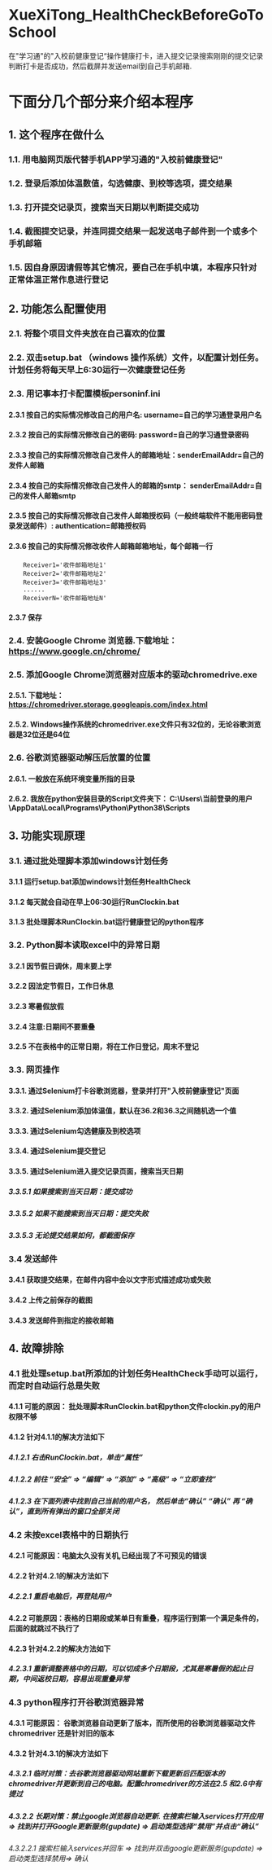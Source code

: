 # XueXiTong_HealthCheckBeforeGoToSchool

在"学习通"的"入校前健康登记“操作健康打卡，进入提交记录搜索刚刚的提交记录判断打卡是否成功，然后截屏并发送email到自己手机邮箱.

# 下面分几个部分来介绍本程序

## **1. 这个程序在做什么**

### 1.1. 用电脑网页版代替手机APP学习通的"入校前健康登记"

### 1.2. 登录后添加体温数值，勾选健康、到校等选项，提交结果

### 1.3. 打开提交记录页，搜索当天日期以判断提交成功

### 1.4. 截图提交记录，并连同提交结果一起发送电子邮件到一个或多个手机邮箱

### 1.5. 因自身原因请假等其它情况，要自己在手机中填，本程序只针对正常体温正常作息进行登记

## **2. 功能怎么配置使用**

### 2.1. 将整个项目文件夹放在自己喜欢的位置

### 2.2. 双击setup.bat （windows 操作系统）文件，以配置计划任务。计划任务将每天早上6:30运行一次健康登记任务

### 2.3. 用记事本打卡配置模板personinf.ini

#### 2.3.1 按自己的实际情况修改自己的用户名: username=自己的学习通登录用户名

#### 2.3.2 按自己的实际情况修改自己的密码: password=自己的学习通登录密码

#### 2.3.3 按自己的实际情况修改自己发件人的邮箱地址：senderEmailAddr=自己的发件人邮箱

#### 2.3.4 按自己的实际情况修改自己发件人的邮箱的smtp： senderEmailAddr=自己的发件人邮箱smtp

#### 2.3.5 按自己的实际情况修改自己发件人邮箱授权码（一般终端软件不能用密码登录发送邮件）: authentication=邮箱授权码

#### 2.3.6 按自己的实际情况修改收件人邮箱邮箱地址，每个邮箱一行

        Receiver1='收件邮箱地址1'
        Receiver2='收件邮箱地址2'
        Receiver3='收件邮箱地址3'
        ......
        ReceiverN='收件邮箱地址N'

#### 2.3.7 保存

### 2.4. 安装Google Chrome 浏览器.下载地址： <https://www.google.cn/chrome/>

### 2.5. 添加Google Chrome浏览器对应版本的驱动chromedrive.exe

#### 2.5.1. 下载地址： <https://chromedriver.storage.googleapis.com/index.html>

#### 2.5.2. Windows操作系统的chromedriver.exe文件只有32位的，无论谷歌浏览器是32位还是64位

### 2.6. 谷歌浏览器驱动解压后放置的位置

#### 2.6.1. 一般放在系统环境变量所指的目录

#### 2.6.2. 我放在python安装目录的Script文件夹下： C:\Users\当前登录的用户\AppData\Local\Programs\Python\Python38\Scripts

## **3. 功能实现原理**

### 3.1. 通过批处理脚本添加windows计划任务

#### 3.1.1 运行setup.bat添加windows计划任务HealthCheck

#### 3.1.2 每天就会自动在早上06:30运行RunClockin.bat

#### 3.1.3 批处理脚本RunClockin.bat运行健康登记的python程序

### 3.2. Python脚本读取excel中的异常日期

#### 3.2.1 因节假日调休，周末要上学

#### 3.2.2 因法定节假日，工作日休息

#### 3.2.3 寒暑假放假

#### 3.2.4 注意:日期间不要重叠

#### 3.2.5 不在表格中的正常日期，将在工作日登记，周末不登记

### 3.3. 网页操作

#### 3.3.1. 通过Selenium打卡谷歌浏览器，登录并打开"入校前健康登记"页面

#### 3.3.2. 通过Selenium添加体温值，默认在36.2和36.3之间随机选一个值

#### 3.3.3. 通过Selenium勾选健康及到校选项

#### 3.3.4. 通过Selenium提交登记

#### 3.3.5. 通过Selenium进入提交记录页面，搜索当天日期

##### 3.3.5.1 如果搜索到当天日期：提交成功

##### 3.3.5.2 如果不能搜索到当天日期：提交失败

##### 3.3.5.3 无论提交结果如何，都截图保存

### 3.4 发送邮件

#### 3.4.1 获取提交结果，在邮件内容中会以文字形式描述成功或失败

#### 3.4.2 上传之前保存的截图

#### 3.4.3 发送邮件到指定的接收邮箱

## **4. 故障排除**

### 4.1 批处理setup.bat所添加的计划任务HealthCheck手动可以运行，而定时自动运行总是失败

#### 4.1.1 可能的原因： 批处理脚本RunClockin.bat和python文件clockin.py的用户权限不够

#### 4.1.2 针对4.1.1的解决方法如下

##### 4.1.2.1 右击RunClockin.bat，单击“属性”

##### 4.1.2.2 前往 “安全” => “编辑” => “添加” => “高级” => “立即查找”

##### 4.1.2.3 在下面列表中找到自己当前的用户名， 然后单击“确认” “确认” 再 “确认”，直到所有弹出的窗口全部关闭

### 4.2 未按excel表格中的日期执行

#### 4.2.1 可能原因：电脑太久没有关机,已经出现了不可预见的错误

#### 4.2.2 针对4.2.1的解决方法如下

##### 4.2.2.1 重启电脑后，再登陆用户

#### 4.2.2 可能原因：表格的日期段或某单日有重叠，程序运行到第一个满足条件的，后面的就跳过不执行了

#### 4.2.3 针对4.2.2的解决方法如下

##### 4.2.3.1 重新调整表格中的日期，可以切成多个日期段，尤其是寒暑假的起止日期，中间返校日期，容易出现重叠异常

### 4.3 python程序打开谷歌浏览器异常

#### 4.3.1 可能原因： 谷歌浏览器自动更新了版本，而所使用的谷歌浏览器驱动文件chromedriver 还是针对旧的版本

#### 4.3.2 针对4.3.1的解决方法如下

##### 4.3.2.1 临时对策：去谷歌浏览器驱动网站重新下载更新后匹配版本的chromedriver并更新到自己的电脑。配置chromedriver的方法在2.5 和2.6中有提过

##### 4.3.2.2 长期对策：禁止google浏览器自动更新. 在搜索栏输入services打开应用 => 找到并打开Google更新服务(gupdate) => 启动类型选择“禁用”并点击“确认”

###### 4.3.2.2.1 搜索栏输入services并回车 => 找到并双击google更新服务(gupdate) => 启动类型选择禁用=> 确认
